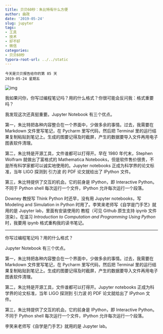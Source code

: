 ```yaml
---
title: 贝贝60秒：朱比特有什么方便
author: 曲政
date: '2019-05-24'
slug: jupyter
tags:
- 工具
- 技术
- 好不好
- 微信
categories:
- 贝贝60秒
typora-root-url: ../../static
---
```


```
今天是贝贝报告给你的第 85 天 
2019-05-24 星期五
```

![img](/images/2019-05-24-%E8%B4%9D%E8%B4%9D60%E7%A7%92%EF%BC%9A%E6%9C%B1%E6%AF%94%E7%89%B9%E6%9C%89%E4%BB%80%E4%B9%88%E6%96%B9%E4%BE%BF/640-20200416121239718.jpeg)



我如果问你，你写过编程笔记吗？用的什么格式？你很可能会反问我：格式重要吗？

我发现这次还真挺重要。Jupyter Notebook 有三个优点。

第一，朱比特把各种内容整合在一个界面中，少做多余的事情。过去，我需要在 Markdown 文件里写笔记，在 Pycharm 里写代码，然后把 Terminal 里的运行结果复制粘贴到笔记上。生成的图要记得及时截屏，产生的数据要导入文件再用电子图表软件清理。

第二，朱比特是开源工具，文件谁都可以打得开。早在 1980 年代末，Stephen Wolfram 就做出了富格式的 Mathematica Notebooks，但是软件售价很贵，不是所有科学家都可以诚实地使用的。Jupyter notebooks 正成为科学界的论文标准，当年 LIGO 探测到 引力波 的 PDF 论文就给出了 IPython 文件。

第三，朱比特提供了交互的机会。它的前身是 IPython，即 Interactive Python。不同于 Python shell 每次运行一个文件，IPython 允许每次运行一个段落。

Downey 教授写 Think Python 时还早，没有用 Jupyter notebooks，写 Modeling and Simulation in Python 时用了。李笑来老师写《自学是门手艺》就用的是 Jupyter lab，里面有安装使用的 教程（可见 Github 原生支持 ipynb 文件渲染）。在温习 *Introduction to Computation and Programming Using Python* 时，我要用 ipynb 格式重构我的读书笔记。

------

你写过编程笔记吗？用的什么格式？

Jupyter Notebook 有三个优点。

第一，朱比特把各种内容整合在一个界面中，少做多余的事情。过去，我需要在 Markdown 文件里写笔记，在 Pycharm 里写代码，然后把 Terminal 里的运行结果复制粘贴到笔记上。生成的图要记得及时截屏，产生的数据要导入文件再用电子图表软件清理。

第二，朱比特是开源工具，文件谁都可以打得开。Jupyter notebooks 正成为科学界的论文标准，当年 LIGO 探测到 引力波 的 PDF 论文就给出了 IPython 文件。

第三，朱比特提供了交互的机会。它的前身是 IPython，即 Interactive Python。不同于 Python shell 每次运行一个文件，IPython 允许每次运行一个段落。

李笑来老师写《自学是门手艺》就用的是 Jupyter lab。